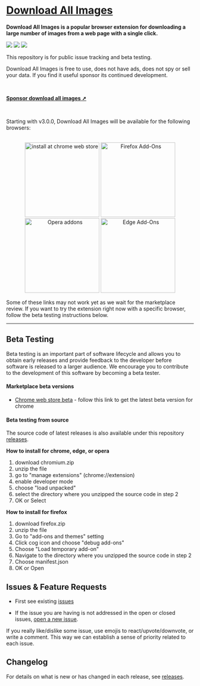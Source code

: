  # [Download All Images](https://download-all-images.mobilefirst.me)

**Download All Images is a popular browser extension for downloading a large number of images from a web page with a single click.**

<a href="https://chrome.google.com/webstore/detail/ifipmflagepipjokmbdecpmjbibjnakm" rel="nofollow"><img src="https://img.shields.io/chrome-web-store/users/ifipmflagepipjokmbdecpmjbibjnakm" style="max-width:100%;"></a>
<a href="https://chrome.google.com/webstore/detail/ifipmflagepipjokmbdecpmjbibjnakm" rel="nofollow"><img src="https://img.shields.io/chrome-web-store/rating/ifipmflagepipjokmbdecpmjbibjnakm" style="max-width:100%;"></a>
<a href="https://chrome.google.com/webstore/detail/ifipmflagepipjokmbdecpmjbibjnakm" rel="nofollow"><img src="https://img.shields.io/chrome-web-store/rating-count/ifipmflagepipjokmbdecpmjbibjnakm" style="max-width:100%;"></a>

This repository is for public issue tracking and beta testing.

Download All Images is free to use, does not have ads, does not spy or sell your data. If you find it useful sponsor its continued development.

<br/> 

**[Sponsor download all images ➚](https://www.buymeacoffee.com/mobilefirstllc)**

<br/>

Starting with v3.0.0, Download All Images will be available for the 
following browsers:

<p align="center">  
<br/>
<a href="https://chrome.google.com/webstore/detail/ifipmflagepipjokmbdecpmjbibjnakm"><img alt="install at chrome web store" width="200" src="https://raw.githubusercontent.com/MobileFirstLLC/download-all-images/master/.github/badge-chrome.png"/></a>
<a href="https://addons.mozilla.org/en-US/firefox/addon/download-all-images/"><img alt="Firefox Add-Ons" width="200" src="https://raw.githubusercontent.com/MobileFirstLLC/download-all-images/master/.github/badge-firefox.png"/></a>
 <a href="https://addons.opera.com/en/extensions/details/download-all-images-3/"><img alt="Opera addons" src="https://raw.githubusercontent.com/MobileFirstLLC/download-all-images/master/.github/badge-opera.png" width="200" /></a>
<a href="https://microsoftedge.microsoft.com/addons/detail/hpceppbbhmfebdnpaeiififakbogkgfa"><img alt="Edge Add-Ons" width="200" src="https://raw.githubusercontent.com/MobileFirstLLC/download-all-images/master/.github/badge-edge.png"/></a>
<br/>
</p>

Some of these links may not work yet as we wait for the marketplace review. If you 
want to try the extension right now with a specific browser, follow the beta testing instructions below.

* * *

## Beta Testing

Beta testing is an important part of software lifecycle and allows you to obtain
early releases and provide feedback to the developer before software is released to
a larger audience. We encourage you to contribute to the development of this software
by becoming a beta tester.

#### Marketplace beta versions

- [Chrome web store beta](https://chrome.google.com/webstore/detail/pbpfcndidgbhgkocfmkoaddgpnfieijn) - follow this link to get the latest beta version for chrome

#### Beta testing from source

The source code of latest releases is also available under this repository [releases](/releases). 

**How to install for chrome, edge, or opera**

1. download chromium.zip
2. unzip the file
3. go to "manage extensions" (chrome://extension)
4. enable developer mode
5. choose "load unpacked"
6. select the directory where you unzipped the source code in step 2
7. OK or Select

**How to install for firefox**

1. download firefox.zip
2. unzip the file
3. Go to "add-ons and themes" setting
4. Click cog icon and choose "debug add-ons"
5. Choose "Load temporary add-on"
6. Navigate to the directory where you unzipped the source code in step 2
7. Choose manifest.json
8. OK or Open

## Issues & Feature Requests

- First see existing [issues](/issues)

- If the issue you are having is not addressed in the open or closed issues, [open a new issue](/issues/new/choose).

If you really like/dislike some issue, use emojis to react/upvote/downvote, or write a comment. This way we can establish a sense of priority related to each issue. 

## Changelog

For details on what is new or has changed in each release, see [releases](/releases).

